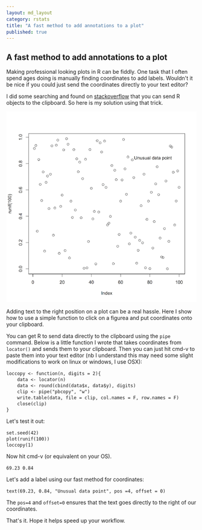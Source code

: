 ```yaml
---
layout: md_layout
category: rstats
title: "A fast method to add annotations to a plot"
published: true
---
```


A fast method to add annotations to a plot
---------------------------------------------

Making professional looking plots in R can be fiddly. One task that I often spend ages doing is manually finding coordinates to add labels.
Wouldn't it be nice if you could just send the coordinates directly to your text editor?

I did some searching and found on [stackoverflow](http://stackoverflow.com/questions/14547069/how-to-write-from-r-to-the-clipboard-on-a-mac) that you can send R objects to the clipboard. So here is my solution using that trick.

<div class = "image_caption">
<img src ="/Images/locator-plot.png" alt="" class="image_float"/>
<p> Adding text to the right position on a plot can be a real hassle. Here I show how to use a simple function to click on a figurea and put coordinates onto your clipboard. </p>
</div>


You can get R to send data directly to the clipboard using the `pipe` command. Below is a little function I wrote that takes coordinates from `locator()` and sends them to your clipboard. Then you can just hit cmd-v to paste them into your text editor (nb I understand this may need some slight modifications to work on linux or windows, I use OSX):



    loccopy <- function(n, digits = 2){
        data <- locator(n)
        data <- round(cbind(data$x, data$y), digits)
        clip <- pipe("pbcopy", "w")
        write.table(data, file = clip, col.names = F, row.names = F)
        close(clip)
    }

Let's test it out:

    set.seed(42)
    plot(runif(100))
    loccopy(1)

Now hit cmd-v (or equivalent on your OS).

    69.23 0.84

Let's add a label using our fast method for coordinates:

    text(69.23, 0.84, "Unusual data point", pos =4, offset = 0)

The `pos=4` and `offset=0` ensures that the text goes directly to the right of our coordinates.

That's it. Hope it helps speed up your workflow.
